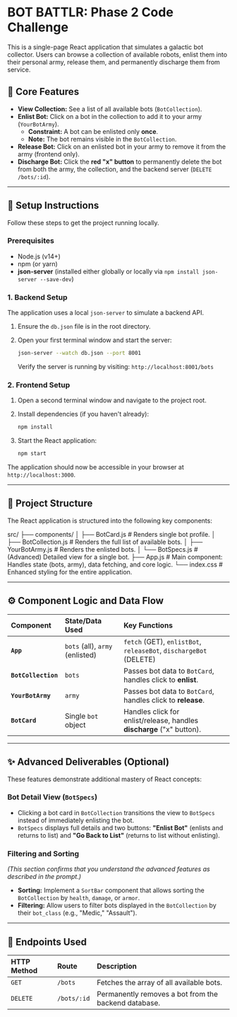 # BOT BATTLR: Phase 2 Code Challenge
This is a single-page React application that simulates a galactic bot collector. Users can browse a collection of available robots, enlist them into their personal army, release them, and permanently discharge them from service.

## 🌟 Core Features

* **View Collection:** See a list of all available bots (`BotCollection`).
* **Enlist Bot:** Click on a bot in the collection to add it to your army (`YourBotArmy`).
    * **Constraint:** A bot can be enlisted only **once**.
    * **Note:** The bot remains visible in the `BotCollection`.
* **Release Bot:** Click on an enlisted bot in your army to remove it from the army (frontend only).
* **Discharge Bot:** Click the **red "x" button** to permanently delete the bot from both the army, the collection, and the backend server (`DELETE /bots/:id`).

***

## 🚀 Setup Instructions

Follow these steps to get the project running locally.

### Prerequisites

* Node.js (v14+)
* npm (or yarn)
* **json-server** (installed either globally or locally via `npm install json-server --save-dev`)

### 1. Backend Setup

The application uses a local `json-server` to simulate a backend API.

1.  Ensure the `db.json` file is in the root directory.
2.  Open your first terminal window and start the server:

    ```bash
    json-server --watch db.json --port 8001
    ```

    Verify the server is running by visiting: `http://localhost:8001/bots`

### 2. Frontend Setup

1.  Open a second terminal window and navigate to the project root.
2.  Install dependencies (if you haven't already):

    ```bash
    npm install
    ```
3.  Start the React application:

    ```bash
    npm start
    ```

The application should now be accessible in your browser at `http://localhost:3000`.

***

## 📂 Project Structure

The React application is structured into the following key components:

src/ ├── components/ │ ├── BotCard.js # Renders single bot profile. │ ├── BotCollection.js # Renders the full list of available bots. │ ├── YourBotArmy.js # Renders the enlisted bots. │ └── BotSpecs.js # (Advanced) Detailed view for a single bot. ├── App.js # Main component: Handles state (bots, army), data fetching, and core logic. └── index.css # Enhanced styling for the entire application.


***

## ⚙️ Component Logic and Data Flow

| Component | State/Data Used | Key Functions |
| :--- | :--- | :--- |
| **`App`** | `bots` (all), `army` (enlisted) | `fetch` (GET), `enlistBot`, `releaseBot`, `dischargeBot` (DELETE) |
| **`BotCollection`** | `bots` | Passes bot data to `BotCard`, handles click to **enlist**. |
| **`YourBotArmy`** | `army` | Passes bot data to `BotCard`, handles click to **release**. |
| **`BotCard`** | Single `bot` object | Handles click for enlist/release, handles **discharge** ("x" button). |

***

## ✨ Advanced Deliverables (Optional)

These features demonstrate additional mastery of React concepts:

### Bot Detail View (`BotSpecs`)

* Clicking a bot card in `BotCollection` transitions the view to `BotSpecs` instead of immediately enlisting the bot.
* `BotSpecs` displays full details and two buttons: **"Enlist Bot"** (enlists and returns to list) and **"Go Back to List"** (returns to list without enlisting).

### Filtering and Sorting

*(This section confirms that you understand the advanced features as described in the prompt.)*

* **Sorting:** Implement a `SortBar` component that allows sorting the `BotCollection` by `health`, `damage`, or `armor`.
* **Filtering:** Allow users to filter bots displayed in the `BotCollection` by their `bot_class` (e.g., "Medic," "Assault").

---

## 🔗 Endpoints Used

| HTTP Method | Route | Description |
| :--- | :--- | :--- |
| `GET` | `/bots` | Fetches the array of all available bots. |
| `DELETE` | `/bots/:id` | Permanently removes a bot from the backend database. |